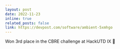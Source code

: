 ```yaml
---
layout: post
date: 2022-11-23
inline: true
related_posts: false
link: https://devpost.com/software/ambient-5xmhgo
---
```


Won 3rd place in the CBRE challenge at HackUTD IX 🥉
